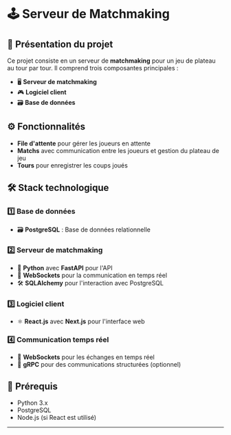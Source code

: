 # 🕹️ **Serveur de Matchmaking**

## 📜 Présentation du projet

Ce projet consiste en un serveur de **matchmaking** pour un jeu de plateau au tour par tour. Il comprend trois composantes principales :  
- 🖥️ **Serveur de matchmaking**  
- 🎮 **Logiciel client**  
- 🗃️ **Base de données**

## ⚙️ Fonctionnalités

- **File d'attente** pour gérer les joueurs en attente
- **Matchs** avec communication entre les joueurs et gestion du plateau de jeu
- **Tours** pour enregistrer les coups joués

## 🛠️ **Stack technologique**

### 1️⃣ **Base de données**  
- 🗃️ **PostgreSQL** : Base de données relationnelle

### 2️⃣ **Serveur de matchmaking**  
- 🐍 **Python** avec **FastAPI** pour l'API  
- 💬 **WebSockets** pour la communication en temps réel  
- 🛠️ **SQLAlchemy** pour l'interaction avec PostgreSQL

### 3️⃣ **Logiciel client**  
- ⚛️ **React.js** avec **Next.js** pour l'interface web  

### 4️⃣ **Communication temps réel**  
- 💬 **WebSockets** pour les échanges en temps réel  
- 📡 **gRPC** pour des communications structurées (optionnel)

## 🚨 **Prérequis**

- Python 3.x  
- PostgreSQL  
- Node.js (si React est utilisé)  

---